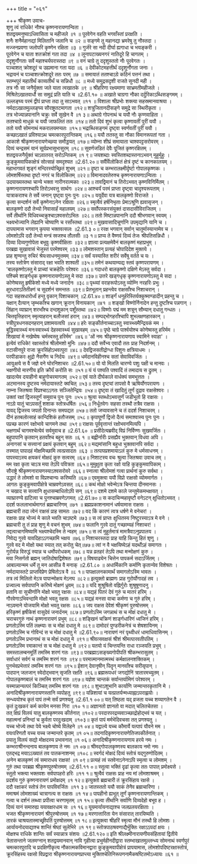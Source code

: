 +++
title = "०६१"

+++
श्रीकृष्ण उवाच-  
शृणु त्वं राधिके! नौश्च कृष्णनारायणान्विता ।  
शतद्वयमनुष्याऽधिवासिता च महीजले ॥१ ॥
पूरवेगेन वहति भगवाँस्तां प्ररक्षति ।  
शनैः शनैर्महानद्यां मिलितानि जलानि च ॥२ ॥
सङ्गमे तु महानद्या भ्रमरेषु तु नौस्तदा ।  
मज्जनप्रवणा जलोपरि कृष्णेन रक्षिता ॥३ ॥
गुर्जरे सा नदी दीर्घा ह्यगाधा च भयङ्करी ।  
पूरवेगेन च याता शतक्रोशं गता तदा ॥४ ॥
लूनापटाख्यनगरं नातिदूरे हि चागतम् ।  
ददृशुर्नौगताः सर्वे महाश्चर्यपरास्तदा ॥९ ॥
वनं चाग्रे तु ददृशुस्ततो नौः पूरवेगतः ।  
पञ्चाशत् क्रोशदूरं च उह्यमाना गता यदा ॥६ ॥
देवीकोटमहत्तीर्थं ददृशुर्नौगता जनाः ।  
भद्रायनं च पञ्चाशत्क्रोशदूरे ततः परम् ॥७ ॥
समायातं ततश्चाऽग्रे कठिनं पत्तनं तथा ।  
स्तम्भपुरं महातीर्थं काव्यतीर्थं च सन्निधौ ॥८ ॥
मध्ये समुद्रसदृशी राजते सुनदी मही ।  
तत्र नौः सा जनैर्युक्ता जले याता त्वखातके ॥९ ॥
श्रीहरिणा रक्ष्यमाणा साभ्रमतीमहीजले ।  
मिश्रितेऽखातवार्धौ सा समुद्रं प्रति याति च ॥2.61.१० ॥
अखाते चाग्रगा नौका दर्दुरिकाऽब्धिसङ्गमम् ।  
उल्लङ्घ्य परमं द्वीपं प्राप्ता तदा तु साऽभवत् ॥११ ॥
विशाला श्रीप्रभोः शक्त्या सहस्रमानवाश्रया ।  
नर्मदाऽखातमुल्लङ्घ्य सौराष्ट्रतटमागता ॥१२॥
शत्रुजितानदीसङ्गे समुद्रे सा स्थिरीकृता ।  
तत्र भोज्यान्नपानानि चक्रुः सर्वे सुखेन वै ॥१ ३॥
अथाग्रे गोपनाथं च ययौ नौः कृप्णवाहिता ।  
ततश्चाग्रे माधुकं च ययौ जाफलितं ततः ॥१४॥
ततो दिवं शुभं कृत्वा कृष्णावतीं पुरीं ययौ ।  
ततो ययौ सोमनाथं मकरालयमप्यतः ॥१५॥
भद्राब्धिसङ्गमं दृष्ट्वा स्वर्णवतीं पुरीं ययौ ।  
कच्छाऽखातं प्रविश्याऽथ चमत्कारपुरान्तिकम् ॥१६॥
ययौ ततस्तु सा नौका विमानरूपतां गता ।  
आकाशे श्रीकृष्णनारायणेच्छया समौड्डयत् ॥१७॥
व्योम्ना शीघ्रं समायाता चाश्वपट्टसरोवरम् ।  
दिव्यं चन्द्रसमं यानं सूर्यप्रभासुभासुरम् ॥१८॥
सुवर्णजडितं देवैः पूजितं कृष्णरक्षितम् ।  
शतद्वयजनैर्युक्तं चाऽवातरत् सरोऽन्तिकम् ॥१ ९॥
जयशब्दाः स्वस्तिशब्दास्तनाऽभवन् मुहुर्मुहुः ।  
कुङ्कुमवापिकाक्षेत्रं सोत्साहं समदृश्यत ॥2.61.२०॥
सर्वैर्विलोकितं क्षेत्रं दृष्टं च कानकालयम् ।  
महाभागवतं शृङ्गं मन्दिरस्योच्छ्रितं शुभम् ॥२१॥
दृष्टा च कम्भरालक्ष्मीर्दृष्टो गोपालकृष्णकः ।  
लोमशर्षिस्तथा दृष्टो नगरं च विलोकितम् ॥२२॥
विमानादवतेरुश्च कृष्णनारायणाऽन्विताः ।  
उदयाख्यस्तथा चान्ये भक्ता नारीनरात्मकाः ॥२३॥
तावद्विमानं च तिरोऽभवत् कृष्णविनिर्मितम् ।  
कृष्णनारायणश्चापि तिरोऽभवत्तु सार्थगः ॥२४॥
आश्चर्यं परमं प्राप्ता दृष्ट्वा चादृश्यरूपताम् ।  
यात्राकराश्च ते सर्वे जनान् पृष्ट्वा पुनः पुनः ॥२५॥
ययुर्देवा यत्र बालकृष्णो विराजते ।  
कृत्वा सन्दर्शनं सर्वे कृष्णेनाऽनेन रक्षिताः ॥२६॥
स्मृत्वैवं हर्षनिभृताः प्रेमाऽश्रूणि ह्यवासृजन् ।  
बालकृष्णो ददौ तेभ्यो निवासार्हं महालयम् ॥२७॥
सर्वोपस्करसंयुक्तं दासदासीविराजितम् ।  
सर्वे तीर्थानि विधिवच्चक्रुश्चाऽश्वसरोऽभितः ॥२८॥
ततो मिष्टान्नपानानि ददौ श्रीभगवान् स्वयम् ।  
भक्ष्यभोज्यानि लेह्यानि चोष्याणि च रसाँस्तथा ॥२९॥
मुखवासादिचूर्णानि उपमृद्यानि यानि च ।  
दापयामास भगवान् कृपया भक्तवत्सलः ॥2.61.३ ०॥
ररक्ष भगवान् सर्वान् चातुर्मास्यान्तमेव च ।  
लोमशोऽपि ददौ तेभ्यो मन्त्रं स्रजश्च तौलसीः ॥३ १॥
प्राप्य ते वैष्णवं दिव्यं तेजः श्रीपतिसन्निधौ ।  
दिव्या दिव्यगुणोपेता बभूवुः कृष्णवीक्षिताः ॥३२॥
ज्ञात्वा प्रत्यक्षमेवैनं बालकृष्णं महाप्रभुम् ।  
परब्रह्म सुखावासं भेजुस्तं परमेश्वरम् ॥३३॥
लोमशस्तान् प्रत्यहं चोपादिदेश मुक्तये ।  
प्राह शृण्वन्तु रुचिरं श्रेयःसाधनमुत्तमम् ॥३४॥
सर्वं यस्यास्ति शरीरं सर्वेषु वर्तते च यः ।  
तस्य स्तोत्रेण संसाराद् रक्षा भवति शाश्वती ॥३५॥
तमेनं कथयाम्यद्य स्तवं कृष्णपरायणम् ।  
'बालकृष्णोऽस्तु मे प्राच्यां चक्रहेतिः परेश्वरः ॥३६॥
गदाधरो बालकृष्णो दक्षिणे मेऽस्तु सर्वदा ।  
पश्चिमे शार्ङ्गधृक कृष्णनारायणोऽस्तु मे सदा ॥३७॥
उत्तरे खड्गधृक् कृष्णनारायणोऽस्तु मे सदा ।  
कोणेष्वस्तु हृषीकेशो मध्ये मध्ये जनार्दनः ॥३८॥
पृथ्व्यां वराहरूपोऽस्तु व्योम्नि नरहरिः प्रभुः ।  
क्षुरधाराऽतितीक्ष्णं च सुदर्शनं समन्ततः ॥३९॥
प्रेतभूतान् प्रहन्त्वेव राक्षसाँश्च निशाचरान् ।  
गदा सहस्रधारोर्ध्वं हन्तु वृकान् पिशाचकान् ॥2.61.४०॥
शार्ङ्गं धनुर्हरेस्तिर्यक्कुष्माण्डादीन् प्रहन्तु च ।  
यक्षान् दैत्यान् जृम्भकाँश्च खगान् क्रूरान् विनायकान् ॥४१ ॥
शङ्खो विष्णोर्निनादेन हन्तु दुष्टाँश्च पन्नगान् ।  
सिंहान् व्याघ्रान् शरभाँश्च दन्दशूकान् पशूँस्तथा ॥४२॥
विष्णोः पद्मं मम शत्रून् सौम्यान् दधातु गन्धतः ।  
चित्तवृत्तिहरान् स्मृत्याहरान् बलौजसां हरान् ॥४३॥
सम्पद्भोगहराँश्चापि शुभलक्षणहारकान् ।  
स्त्रीपुत्रधनसदनहरान् प्रशामयत्वपि ॥४४॥
हरेः सङ्कीर्तनाच्चाऽस्तु स्वास्थ्यमैन्द्रियकं मम ।  
बुद्धिस्वास्थ्यं मनःस्वास्थ्यं देहस्वास्थ्यं सुखावहम् ॥४५॥
पृष्ठे चाग्रे पार्श्वयोश्च कोणेष्वस्तु हरिर्मम ।  
शिखायां मे नखेष्वेषः चर्मस्वस्तु हरिर्मम' ॥४६॥
'ओं नमः श्रीकृष्णनारायणाय स्वामिने स्वाहा' ।  
इत्येवं राधिके! रक्षास्तोत्रं श्रीलोमशो मुनिः ॥४७॥
ददौ सर्वेभ्य एवादौ ततः प्राह निदर्शनम् ।  
वटासीनपुरे राजा क्रूरसिंहोऽभवत्पुरा ॥४८॥
देवद्विजसतीद्रोग्धा पिशुनः क्षत्रियाधमः ।  
परपीडाकरः क्षुद्रो नैसर्गेण च निर्दयः ॥४९॥
धर्मदानविहीनश्च सतां सेवाविवर्जितः ।  
आयुःक्षये स वै जज्ञे वने घोरनिशाचरः ॥2.61.५०॥
यो यो मिलति चारण्ये पशुः पक्षी च मानवः ।  
भक्षणीयो मारणीय इति क्रौर्यं करोति सः ॥५१॥
यं यं पश्यति पश्वादिं तं तमादाय स द्रुतम् ।  
खादत्येव दयाहीनो बाहुगोचरमागतम् ॥५२॥
एवं याते दीर्घकाले वार्धक्यं समभूत्ततः ।  
अटमानस्य दुष्टस्य नर्मदायास्तटे क्वचित् ॥५३॥
तस्य दृष्ट्यां तापसो वै ऋषिर्योगपरायणः ।  
नाम्ना जितश्रवा विप्रश्चाऽऽगतः सञ्जितेन्द्रियः ॥५४॥
दृष्ट्वा तं खादितुं तूर्णं दुद्राव राक्षसेश्वरः ।  
उक्तां रक्षां द्विजस्तूर्णं समुवाच पुनः पुनः ॥५५॥
श्रुत्वा स्तब्धोऽभवत्तूर्णं जडीभूतो हि राक्षसः ।  
नाऽग्रे यातुं चाऽपसर्तुं शशाक स्तोत्रधर्षितः ॥५६॥
निर्धूतवेगः सहसा तस्थौ तत्रैव राक्षसः ।  
यावद् द्विजस्य जपतो दिनान्तः समपद्यत ॥५७॥
ततो जप्यावसाने च तं ददर्श निशाचरम् ।  
दीनं हतबलोत्साहं कान्दिशिकं हतौजसम् ॥५८॥
कृपापूर्णो द्विजो दैत्यं समाश्वास्य पुनः पुनः ।  
पप्रच्छ कारणं रक्षोभावे चागमने तथा ॥५९॥
राक्षसः पूर्ववृत्तान्तं रक्षोभवनमित्यपि ।  
भक्षणार्थं चागमश्चेत्येवं सर्वमुवाच ह ॥2.61.६० ॥
प्रसीदेत्यब्रवीद् विप्रं निर्विण्णः सुखवर्जितः ।  
बहुपापानि कृतवान् हतवाँश्च बहून् सतः ॥६ १ ॥
बह्वीर्नारीः प्रसह्यैव भुक्तवान् विधवा अपि ।  
अनागसां च सत्त्वानां प्रक्षयं कृतवान् बहुम् ॥६२॥
मद्यमांसानि बहुधा भुक्तवानपि सर्वदा ।  
तस्मात् पापादहं मोक्षमिच्छामि त्वत्प्रसादतः ॥६३ ॥
तत्पापप्रशमायाऽलं कुरु मे धर्मसाधनम् ।  
पापस्याऽस्य क्षयकरं मोक्षदं कुरु सत्वरम् ॥६४॥
निशाटस्य वचः श्रुत्वा जितश्रवा उवाच तम् ।  
मम रक्षा कृता चाऽत्र मया तेऽपि पवित्रता ॥६५॥
मुमुक्षुता कृता रक्षो याहि कुङ्कुमवापिकाम् ।  
सौराष्ट्रे श्रीकृष्णनारायणस्याऽश्वसरोवरे ॥६६॥
स्नात्वा श्रीलोमशं गत्वा प्रार्थनां कुरु सर्वथा ।  
उद्धारं ते लोमशो वा विप्रश्चान्यः करिष्यति ॥६७॥
एवमुक्त्वा ययौ विप्रो राक्षसो व्योममार्गतः ।  
आगतः कुङ्कुमवापीक्षेत्रे चाम्रवणेऽवसत् ॥६८॥
कथं मोक्षो भवेन्मेऽत्र चिन्तया दीनमानसः ।  
न चखाद स सत्त्वानि क्षुधासम्बाधितोऽपि सन् ॥६९॥
दशमे दशमे काले जन्तुमेकमभक्षयत् ।  
व्याघ्रारण्ये ह्यटित्वा च पुनश्चाम्रवणेऽगमत् ॥2.61.७०॥
स कदाचिन्महावृष्टौ वनेऽटन् क्षुधितोऽभवत् ।  
ददर्श फललाभार्थमागतं ब्रह्मचारिणम् ॥७१ ॥
ब्रह्मप्रकाशनामानं धर्षयामास राक्षसः ।  
ब्रह्मचारी तदा त्वेनं राक्षसं प्राह सामतः ॥७२॥
वद किं कारणं त्वत्र धर्षणे मे वनेचर! ।  
राक्षसः प्राह भोज्यं मे काले भवति चाऽष्टमे ॥७३॥
स त्वं प्राप्तः क्षुधितस्य निष्टुरस्याऽत्र मे वने ।  
ब्रह्मचारी तु तं प्राह शृणु मे वचनं शुभम् ॥७४॥
फलानि गुरवे दातुं गच्छाम्यहं निशाचर! ।  
तद्दत्वाचागमिष्यामि भक्ष्यश्चेदस्मि ते न्वहम् ॥७५॥
स त्वं मुहूर्तमात्रं मामत्रैवाऽनुप्रपालय ।  
निवेद्य गुरवे यावदिहाऽऽगच्छामि भक्षय ॥७६॥
निशाचरस्तदा प्राह याहि किन्तु हितं शृणु ।  
गुरवे वद मे मोक्षो यथा स्यात् तत् करोतु चेत्॥७७॥
त्वां न वै भक्षयिष्येऽहं यदर्थोऽहं समागतः ।  
गुरोर्यन्न विरुद्धं स्यान्न च धर्मोपरोधकम् ॥७८॥
यन्न व्रतहरं तेऽपि तथा मन्मोक्षणं कुरु ।  
मया निसर्गतो ब्रह्मन् जातिदोषाद्विशेषतः ॥७९॥
विषयाढ्येन चित्तेन पापकर्म सदाऽर्जितम् ।  
आबाल्यान्मम धर्मे तु मन आसीन्न वै मनाक् ॥2.61.८० ॥
अधार्मिकानि कर्माणि कृतान्येव विशेषतः ।  
नर्मदायास्तटे प्राप्तविप्रेण प्रेषितोऽत्र वै ॥८ १॥
पापक्षालनकामार्थं समागतोऽस्मि भावतः ।  
तत्र त्वं मिलितो मेऽत्र पापान्मोक्षय मेऽनघ ॥८२॥
इत्युक्तो ब्राह्मणः प्राह गुरोर्योगादहं तव ।  
प्रज्वाल्य सर्वपापानि करिष्ये मोक्षणं ध्रुवम् ॥८३॥
यदि शुश्रूषितो वह्निर्गुरोः शुश्रूषूणादनु ।  
व्रतानि वा सुचीर्णानि मोक्षो भवतु रक्षसः ॥८४॥
यद्यहं पितरं देवं गुरुं च मातरं हरिम् ।  
गौरवेणाऽभिवन्दामि मोक्षो भवतु रक्षसः ॥८५॥
यद्यहं मनसा वाचा कर्मणा च गुरुं हरिम् ।  
नाऽवमाने योजयामि मोक्षो भवतु रक्षसः ॥८६॥
जप राक्षस देवेशं श्रीकृष्णं पुरुषोत्तमम् ।  
हरिकृष्णं हृषीकेशं वासुदेवं जनार्दनम् ॥८७॥
प्रणतोऽस्मि जगन्नाथं स च मोक्षं दधातु मे ।  
चराचरगुरुं नाथं कृष्णनारायणं प्रभुम् ॥८८॥
शङ्खिनं चक्रिणं शार्ङ्गधारिणं ध्वजिनं हरिम् ।  
प्रणतोऽस्मि पतिं लक्ष्म्याः स च मोक्षं दधातु मे ॥८९॥
दामोदरं पुण्डरीकनेत्रं च शेषशायिनम् ।  
प्रणतोऽस्मि च गोविन्दं स च मोक्षं दधातु मे ॥2.61.९०॥
नारायणं नरं पृथ्वीधरं धामाधिवासिनम् ।  
प्रणतोऽस्मि प्रभानाथं स च मोक्षं दधातु मे ॥९१॥
श्रीवत्सवक्षसं श्रीशं श्रीमत्पारवतीपतिम् ।  
प्रणतोऽस्मि रमाकान्तं स च मोक्षं दधातु मे ॥९२॥
यतयो यं चिन्तयन्ति राधा रञ्जयति प्रभुम् ।  
समस्तालम्बनमूर्तिं तमस्मि शरणं गतः ॥९३॥
परब्रह्माऽसङ्ख्यगोपीपतिं श्रीकम्भरासुतम् ।  
सर्वाधारं सर्वगं च तमस्मि शरणं गतः ॥९४॥
परमात्मानमात्मस्थं कर्मक्षालनशक्तिकम् ।  
पुनर्भवप्रभेत्तारं तमस्मि शरणं गतः ॥९५॥
ईशान् देवानृषीन् पितॄन् मानवाँश्च सरीसृपान् ।  
पादपान् जलजान् स्वेदोद्भवान् सृजति रक्षति ॥९६॥
ब्रह्मरूपधरं जगद्योनिं त्रातारमच्युतम् ।  
गोपालकृष्णबालं च तमस्मि शरणं गतः ॥९७॥
यज्ञेश चान्तकं सर्वान्तर्यामिणं परेश्वरम् ।  
यस्मान्नान्यत्परं किञ्चित् तमस्मि शरणं गतः ॥९८॥
शुभाऽशुभानि कार्याणि जन्मान्तरकृतानि मे ।  
अनादिश्रीकृष्णनारायणस्तानि व्यपोहतु ॥९९॥
यन्निशायां च यत्प्रातर्यन्मध्याह्नाऽपराह्णयोः ।  
सन्ध्ययोश्च कृतं पापं तन्मे सर्वं प्रणश्यतु ॥2.61.१ ००॥
यत् तिष्ठता यद् व्रजता यच्च शय्यागतेन वै ।  
कृतं दुःखकरं कर्म कायेन मनसा गिरा ॥१० १॥
अज्ञानतो ज्ञानतो वा मदात् चलितचेतसा ।  
तत् क्षिप्रं विलयं यातु बालकृष्णस्य कीर्तनात् ॥१०२॥
परदारपरद्रव्यवाञ्च्छाद्रोहोद्भवं च यत् ।  
महात्मनां प्रनिन्दां च कुर्वता परदुःखदाम् ॥१०३॥
कृतं पापं मर्मभेदिवचसा तत् प्रणश्यतु ।  
यच्च भोज्ये तथा पेये भक्ष्ये चोष्ये विलेहने ॥१ ०४॥
यद्वाल्ये यच्च कौमार्ये यत्पापं यौवने मम ।  
वयःपरिणतौ यच्च यच्च जन्मान्तरे कृतम् ॥१ ०५॥
तदनादिकृष्णनारायणेतिजपकीर्तनात् ।  
प्रयातु विलयं सद्यो मोक्षदस्य प्रभावनात् ॥१ ०६॥
अनादिश्रीकृष्णनारायणाय हरये नमः ।  
कम्भराश्रीनन्दनाय बालकृष्णाय ते नमः ॥१ ०७॥
श्रीमद्गोपालकृष्णस्य बालकाय नमो नमः ।  
एतद्भद्र मयाऽऽख्यातं तव पातकनाशनम् ॥१०८॥
स्वर्गदं मोक्षदं दिव्यं स्तोत्रं यद्गुरुणोदितम् ।  
अनेन बालकृष्णं त्वं समाराधय राक्षस! ॥१ ०९॥
प्रत्यहं त्वं स्तवेनाऽनेनाऽपि स्मृत्वा च लोमशम् ।  
गुरुं तथा परब्रह्म श्रीकृष्णपुरुषोत्तमम् ॥2.61.११ ०॥
स्तुत्वा भक्तिं दृढां कृत्वा ततः पापात् प्रमोक्ष्यसे ।  
स्तुतो भक्त्या भक्तवशः सर्वपापहरो हरिः ॥११ १॥
श्रुत्वैवं राक्षसः प्राह नय मां लोमशाश्रमम् ।  
प्रदर्शय गुरुं कृष्णनारायणं प्रमोक्षदम् ॥१ १२॥
इत्युक्तो ब्रह्मचारी तं क्रूरसिंहाय रक्षसे ।  
ददौ रक्षाकरं स्तोत्रं तेन पापविवर्जितः ॥११ ३॥
जातस्ततो ययौ साकं तेनैव ब्रह्मचारिणा ।  
ममाश्रमं लोमशाख्यं चात्रागत्य स राक्षसः ॥१ १४॥
पापहीनो ह्यभूत् तूर्णं कृष्णनारायणान्तिकम् ।  
गत्वा च दर्शनं लब्ध्वा प्रपीत्वा चरणामृतम् ॥१ १५॥
कृत्वा तीर्थानि सर्वाणि दिव्यदेहो बभूव ह ।  
दिव्यं यानं समारुह्य ययावक्षरधाम सः ॥१ १६॥
यूयमार्यायनाद्याश्च जलप्रलयरक्षिताः ।  
भजत श्रीकृष्णनारायणं श्रीपुरुषोत्तमम् ॥१ १७॥
मरणात्तारिता येन संसारात् तारयिष्यति ।  
तारकं चाश्रयतास्माच्छ्रीपतिं पुरुषोत्तमम् ॥१ १८॥
इत्युक्त्वा श्रीहरिं स्मृत्वा मौनं तस्थौ हि लोमशः ।  
आर्यायनोदयाद्याश्च शान्तिं श्रेष्ठां सुलेभिरे ॥१ १९॥
स्तोत्रपाठश्रवणाद्यैर्भुक्तिः रक्षाऽऽपदां क्षयः ।  
मोक्षश्च राधिके शान्तिः सर्वं स्यान्नात्र संशयः ॥2.61.१२०॥
इति श्रीलक्ष्मीनारायणीयसंहितायां द्वितीये त्रेतासन्ताने जलमग्नान् शतद्वयमानवान् नावि गृहीत्वा प्रभुर्महीनदीद्वारा स्तम्भाखातमुल्लन्ध्य सोमनाथं स्वर्णपुरं चमत्कारपुरादि च प्रदक्षिणीकृत्य नौकात्मकविमानद्वारा कुङ्कुमवापीक्षेत्रं प्रापयामास, लोमशोपदिष्टरक्षास्तोत्रं, क्रूरसिंहस्य रक्षसो विप्रद्वारा श्रीकृष्णनारायणप्राप्त्या मुक्तिश्चेतिनिरूपणनामैकषष्टितमोऽध्यायः ॥६१ ॥
    
